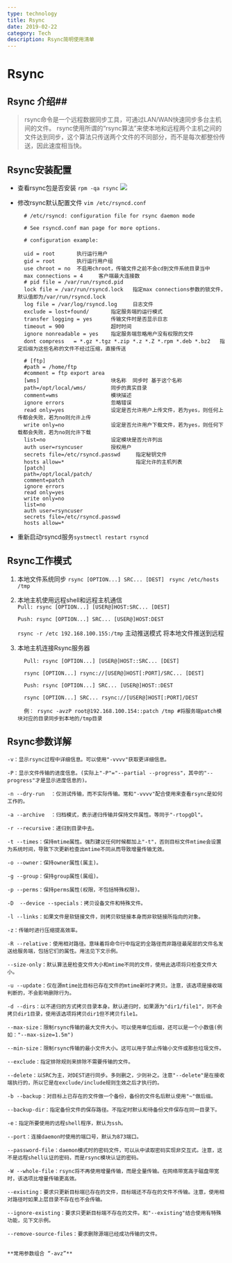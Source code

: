 ```yaml
---
type: technology
title: Rsync
date: 2019-02-22
category: Tech
description: Rsync简明使用清单
---
```



# Rsync #


## Rsync 介绍##

> rsync命令是一个远程数据同步工具，可通过LAN/WAN快速同步多台主机间的文件。 rsync使用所谓的“rsync算法”来使本地和远程两个主机之间的文件达到同步，这个算法只传送两个文件的不同部分，而不是每次都整份传送，因此速度相当快。


## Rsync安装配置 ##

- 查看rsync包是否安装
  `rpm -qa rsync`
  ![](http://ww1.sinaimg.cn/large/005WXpR7ly1g0ffhbxc28j30iv02h0so.jpg)
- 修改rsync默认配置文件
  `vim /etc/rsyncd.conf`
      
	    # /etc/rsyncd: configuration file for rsync daemon mode
	    
	    # See rsyncd.conf man page for more options.
	    
	    # configuration example:
	    
	    uid = root       执行运行用户
	    gid = root 		 执行运行用户组
	    use chroot = no  不启用chroot，传输文件之前不会cd到文件系统目录当中
	    max connections = 4		客户端最大连接数
	    # pid file = /var/run/rsyncd.pid
	    lock file = /var/run/rsyncd.lock   指定max connections参数的锁文件，默认值即为/var/run/rsyncd.lock
	    log file = /var/log/rsyncd.log	   日志文件
	    exclude = lost+found/		指定服务端的运行模式
	    transfer logging = yes      传输文件时是否显示日志
	    timeout = 900				超时时间
	    ignore nonreadable = yes    指定服务端忽略用户没有权限的文件
	    dont compress   = *.gz *.tgz *.zip *.z *.Z *.rpm *.deb *.bz2   指定后缀为这些名称的文件不经过压缩，直接传送
	    
	    # [ftp]
	    #path = /home/ftp
	    #comment = ftp export area
	    [wms]						块名称  同步时 基于这个名称
	    path=/opt/local/wms/		同步的真实目录
	    comment=wms					模块描述
	    ignore errors				忽略错误
	    read only=yes				设定是否允许用户上传文件，若为yes，则任何上传都会失败，若为no则允许上传
	    write only=no				设定是否允许用户下载文件，若为yes，则任何下载都会失败，若为no则允许下载
	    list=no						设定模块是否允许列出
	    auth user=rsyncuser			授权用户
	    secrets file=/etc/rsyncd.passwd		指定秘钥文件
	    hosts allow=*						指定允许的主机列表
	    [patch]		
	    path=/opt/local/patch/
	    comment=patch
	    ignore errors
	    read only=yes
	    write only=no
	    list=no
	    auth user=rsyncuser
	    secrets file=/etc/rsyncd.passwd
	    hosts allow=*

- 重新启动rsyncd服务`systmectl restart rsyncd`


 ## Rsync工作模式 ##

1. 本地文件系统同步 `rsync [OPTION...] SRC... [DEST] `
 	`rsync /etc/hosts /tmp`     
2. 本地主机使用远程shell和远程主机通信  
	`Pull: rsync [OPTION...] [USER@]HOST:SRC... [DEST]`

  	`Push: rsync [OPTION...] SRC... [USER@]HOST:DEST`
 
	`rsync -r /etc 192.168.100.155:/tmp`  主动推送模式 将本地文件推送到远程
3. 本地主机连接Rsync服务器

		 Pull: rsync [OPTION...] [USER@]HOST::SRC... [DEST]

         rsync [OPTION...] rsync://[USER@]HOST[:PORT]/SRC... [DEST]
    
	  	 Push: rsync [OPTION...] SRC... [USER@]HOST::DEST

	     rsync [OPTION...] SRC... rsync://[USER@]HOST[:PORT]/DEST

		 例： rsync -avzP root@192.168.100.154::patch /tmp #将服务端patch模块对应的目录同步到本地的/tmp目录


## Rsync参数详解 ##

	-v：显示rsync过程中详细信息。可以使用"-vvvv"获取更详细信息。

	-P：显示文件传输的进度信息。(实际上"-P"="--partial --progress"，其中的"--progress"才是显示进度信息的)。

	-n --dry-run  ：仅测试传输，而不实际传输。常和"-vvvv"配合使用来查看rsync是如何工作的。

	-a --archive  ：归档模式，表示递归传输并保持文件属性。等同于"-rtopgDl"。

	-r --recursive：递归到目录中去。

	-t --times：保持mtime属性。强烈建议任何时候都加上"-t"，否则目标文件mtime会设置为系统时间，导致下次更新检查出mtime不同从而导致增量传输无效。

	-o --owner：保持owner属性(属主)。

	-g --group：保持group属性(属组)。

	-p --perms：保持perms属性(权限，不包括特殊权限)。

	-D  --device --specials：拷贝设备文件和特殊文件。

	-l --links：如果文件是软链接文件，则拷贝软链接本身而非软链接所指向的对象。

	-z：传输时进行压缩提高效率。

	-R --relative：使用相对路径。意味着将命令行中指定的全路径而非路径最尾部的文件名发送给服务端，包括它们的属性。用法见下文示例。

	--size-only：默认算法是检查文件大小和mtime不同的文件，使用此选项将只检查文件大小。

	-u --update：仅在源mtime比目标已存在文件的mtime新时才拷贝。注意，该选项是接收端判断的，不会影响删除行为。

	-d --dirs：以不递归的方式拷贝目录本身。默认递归时，如果源为"dir1/file1"，则不会拷贝dir1目录，使用该选项将拷贝dir1但不拷贝file1。

	--max-size：限制rsync传输的最大文件大小。可以使用单位后缀，还可以是一个小数值(例如："--max-size=1.5m")

	--min-size：限制rsync传输的最小文件大小。这可以用于禁止传输小文件或那些垃圾文件。

	--exclude：指定排除规则来排除不需要传输的文件。

	--delete：以SRC为主，对DEST进行同步。多则删之，少则补之。注意"--delete"是在接收端执行的，所以它是在exclude/include规则生效之后才执行的。

	-b --backup：对目标上已存在的文件做一个备份，备份的文件名后默认使用"~"做后缀。

	--backup-dir：指定备份文件的保存路径。不指定时默认和待备份文件保存在同一目录下。

	-e：指定所要使用的远程shell程序，默认为ssh。

	--port：连接daemon时使用的端口号，默认为873端口。

	--password-file：daemon模式时的密码文件，可以从中读取密码实现非交互式。注意，这不是远程shell认证的密码，而是rsync模块认证的密码。

	-W --whole-file：rsync将不再使用增量传输，而是全量传输。在网络带宽高于磁盘带宽时，该选项比增量传输更高效。

	--existing：要求只更新目标端已存在的文件，目标端还不存在的文件不传输。注意，使用相对路径时如果上层目录不存在也不会传输。

	--ignore-existing：要求只更新目标端不存在的文件。和"--existing"结合使用有特殊功能，见下文示例。

	--remove-source-files：要求删除源端已经成功传输的文件。


	**常用参数组合 “-avz”**